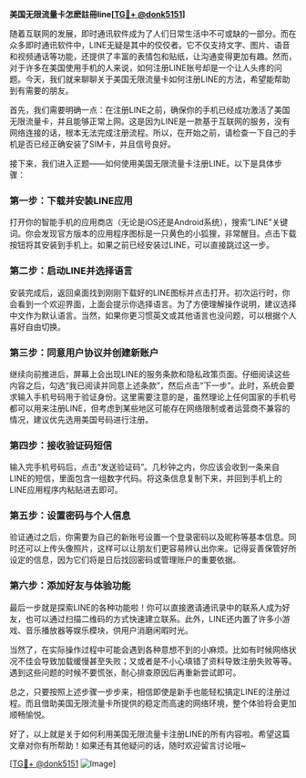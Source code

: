 **美国无限流量卡怎麽註冊line[[TG💪+ @donk5151](https://t.me/s/donk5151)]**

随着互联网的发展，即时通讯软件成为了人们日常生活中不可或缺的一部分。而在众多即时通讯软件中，LINE无疑是其中的佼佼者。它不仅支持文字、图片、语音和视频通话等功能，还提供了丰富的表情包和贴纸，让沟通变得更加有趣。然而，对于许多在美国使用手机的人来说，如何注册LINE账号却是一个让人头疼的问题。今天，我们就来聊聊关于美国无限流量卡如何注册LINE的方法，希望能帮助到有需要的朋友。

首先，我们需要明确一点：在注册LINE之前，确保你的手机已经成功激活了美国无限流量卡，并且能够正常上网。这是因为LINE是一款基于互联网的服务，没有网络连接的话，根本无法完成注册流程。所以，在开始之前，请检查一下自己的手机是否已经正确安装了SIM卡，并且信号良好。

接下来，我们进入正题——如何使用美国无限流量卡注册LINE。以下是具体步骤：

### 第一步：下载并安装LINE应用

打开你的智能手机的应用商店（无论是iOS还是Android系统），搜索“LINE”关键词。你会发现官方版本的应用程序图标是一只黄色的小狐狸，非常醒目。点击下载按钮将其安装到手机上。如果之前已经安装过LINE，可以直接跳过这一步。

### 第二步：启动LINE并选择语言

安装完成后，返回桌面找到刚刚下载好的LINE图标并点击打开。初次运行时，你会看到一个欢迎界面，上面会提示你选择语言。为了方便理解操作说明，建议选择中文作为默认语言。当然，如果你更习惯英文或其他语言也没问题，可以根据个人喜好自由切换。

### 第三步：同意用户协议并创建新账户

继续向前推进后，屏幕上会出现LINE的服务条款和隐私政策页面。仔细阅读这些内容之后，勾选“我已阅读并同意上述条款”，然后点击“下一步”。此时，系统会要求输入手机号码用于验证身份。这里需要注意的是，虽然理论上任何国家的手机号都可以用来注册LINE，但考虑到某些地区可能存在网络限制或者运营商不兼容的情况，建议优先选用美国号码进行注册。

### 第四步：接收验证码短信

输入完手机号码后，点击“发送验证码”。几秒钟之内，你应该会收到一条来自LINE的短信，里面包含一组数字代码。将这条信息复制下来，并回到手机上的LINE应用程序内粘贴进去即可。

### 第五步：设置密码与个人信息

验证通过之后，你需要为自己的新账号设置一个登录密码以及昵称等基本信息。同时还可以上传头像照片，这样可以让朋友们更容易辨认出你来。记得妥善保管好所设定的信息，因为它们将是日后找回密码或管理账户的重要依据。

### 第六步：添加好友与体验功能

最后一步就是探索LINE的各种功能啦！你可以直接邀请通讯录中的联系人成为好友，也可以通过扫描二维码的方式快速建立联系。此外，LINE还内置了许多小游戏、音乐播放器等娱乐模块，供用户消磨闲暇时光。

当然了，在实际操作过程中可能会遇到各种意想不到的小麻烦。比如有时候网络状况不佳会导致加载缓慢甚至失败；又或者是不小心填错了资料导致注册失败等等。遇到这些问题的时候不要慌张，耐心排查原因后再重新尝试即可。

总之，只要按照上述步骤一步步来，相信即使是新手也能轻松搞定LINE的注册过程。而且借助美国无限流量卡所提供的稳定而高速的网络环境，整个体验将会更加顺畅愉悦。

好了，以上就是关于如何利用美国无限流量卡注册LINE的所有内容啦。希望这篇文章对你有所帮助！如果还有其他疑问的话，随时欢迎留言讨论哦~ 

[[TG💪+ @donk5151](https://t.me/s/donk5151) ![Image](https://i.postimg.cc/rwNCRYN7/Snipaste-2025-04-30-17-27-05.png)]